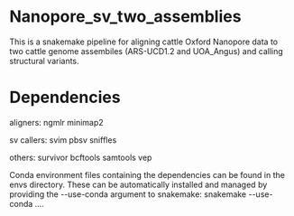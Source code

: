 # Nanopore_sv_two_assemblies

This is a snakemake pipeline for aligning cattle Oxford Nanopore data to two cattle genome assembiles (ARS-UCD1.2 and UOA_Angus) and calling structural variants.

# Dependencies
aligners:
ngmlr
minimap2

sv callers:
svim
pbsv
sniffles

others:
survivor
bcftools
samtools
vep


Conda environment files containing the dependencies can be found in the envs directory. These can be automatically installed and managed by providing the --use-conda argument to snakemake: snakemake --use-conda ....
